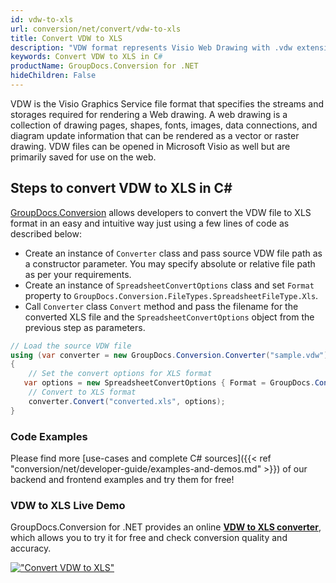 ```yaml
---
id: vdw-to-xls
url: conversion/net/convert/vdw-to-xls
title: Convert VDW to XLS
description: "VDW format represents Visio Web Drawing with .vdw extension. Learn how to convert VDW to XLS file programmatically in C# language using GroupDocs.Conversion for .NET library."
keywords: Convert VDW to XLS in C#
productName: GroupDocs.Conversion for .NET
hideChildren: False
---
```


VDW is the Visio Graphics Service file format that specifies the streams and storages required for rendering a Web drawing. A web drawing is a collection of drawing pages, shapes, fonts, images, data connections, and diagram update information that can be rendered as a vector or raster drawing. VDW files can be opened in Microsoft Visio as well but are primarily saved for use on the web.

## Steps to convert VDW to XLS in C#

[GroupDocs.Conversion](https://products.groupdocs.com/conversion/net) allows developers to convert the VDW file to XLS format in an easy and intuitive way just using a few lines of code as described below:

* Create an instance of `Converter` class and pass source VDW file path as a constructor parameter. You may specify absolute or relative file path as per your requirements. 
* Create an instance of `SpreadsheetConvertOptions` class and set `Format` property to `GroupDocs.Conversion.FileTypes.SpreadsheetFileType.Xls`.
* Call `Converter` class `Convert` method and pass the filename for the converted XLS file and the `SpreadsheetConvertOptions` object from the previous step as parameters.

```csharp
// Load the source VDW file
using (var converter = new GroupDocs.Conversion.Converter("sample.vdw"))
{
    // Set the convert options for XLS format
   var options = new SpreadsheetConvertOptions { Format = GroupDocs.Conversion.FileTypes.SpreadsheetFileType.Xls };
    // Convert to XLS format
    converter.Convert("converted.xls", options);
}
```

### Code Examples

Please find more [use-cases and complete C# sources]({{< ref "conversion/net/developer-guide/examples-and-demos.md" >}}) of our backend and frontend examples and try them for free!

### VDW to XLS Live Demo

GroupDocs.Conversion for .NET provides an online [**VDW to XLS converter**](https://products.groupdocs.app/conversion/vdw-to-xls), which allows you to try it for free and check conversion quality and accuracy.

[!["Convert VDW to XLS"](conversion/net/images/convert-to-xls/convert-vdw-to-xls.png)](https://products.groupdocs.app/conversion/vdw-to-xls)